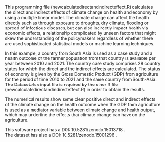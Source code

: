 This programming file (newcalculatedirectandindirecteffect.R) calculates the direct and indirect effects of climate change on health and economy by using a multiple linear model.   The climate change can affect the health directly such as through exposure to droughts, dry climate, flooding or spread of infectious diseases, but can also indirectly impact health via economic effects, a relationship complicated by unseen factors that might skew the understanding of the policymakers regardless of whether there are used sophisticated statistical models or machine learning techniques. 

In this example, a country from South Asia is used as a case study and a health outcome of the farmer population from that country is available per year between 2010 and 2021.  The country case study comprises 28 country states for which the direct and the indirect effects are calculated.   The status of economy is given by the Gross Domestic Product (GDP)  from agriculture for the period of time 2010 to 2021 and the same country from South-Asia.   The Dataset.xlsx input file is required by the other R file (newcalculatedirectandindirecteffect.R) in order to obtain the results.

The numerical results show some clear positive direct and indirect effects of the climate change on the health outcome when the GDP from agriculture is used as a mediator variable between climate change and health output, which may underline the effects that climate change can have on the agriculture.

This software project has a DOI: 10.5281/zenodo.15013718 .                                                                                                                                       
The dataset has also a DOI: 10.5281/zenodo.15001296 .
